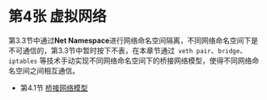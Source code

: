 # 第4张 虚拟网络

第3.3节中通过**Net Namespace**进行网络命名空间隔离，不同网络命名空间下是不可通信的，第3.3节中暂时按下不表，在本章节通过` veth pair`、`bridge`、`iptables` 等技术手动实现不同网络命名空间下的桥接网络模型，使得不同网络命名空间之间相互通信。

- 第4.1节 [桥接网络模型](chapter4.1.md)